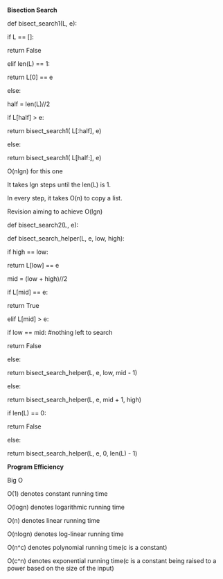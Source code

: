 **Bisection Search**


def bisect_search1(L, e):

 if L == []:

 return False

 elif len(L) == 1:

 return L[0] == e

 else:

 half = len(L)//2

 if L[half] > e:

 return bisect_search1( L[:half], e)

 else:

 return bisect_search1( L[half:], e)




O(nlgn) for this one

It takes lgn steps until the len(L) is 1.

In every step, it takes O(n) to copy a list.



Revision aiming to achieve O(lgn)

def bisect_search2(L, e):

 def bisect_search_helper(L, e, low, high):

 if high == low:

 return L[low] == e

 mid = (low + high)//2

 if L[mid] == e:

 return True

 elif L[mid] > e:

 if low == mid: #nothing left to search

 return False

 else:

 return bisect_search_helper(L, e, low, mid - 1)

 else:

 return bisect_search_helper(L, e, mid + 1, high)

 if len(L) == 0:

 return False

 else:

 return bisect_search_helper(L, e, 0, len(L) - 1)







**Program Efficiency**

Big O



O(1)	denotes constant running time

O(logn) denotes logarithmic running time	

O(n)	denotes linear running time	

O(nlogn)	denotes log-linear running time	

O(n^c) denotes polynomial running time(c is a constant)	

O(c^n) denotes exponential running time(c is a constant being raised to a power based on the size of the input)










